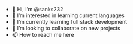 - 👋 Hi, I’m @sanks232
- 👀 I’m interested in learning current languages
- 🌱 I’m currently learning full stack development 
- 💞️ I’m looking to collaborate on new projects 
- 📫 How to reach me here

<!---
sanks232/sanks232 is a ✨ special ✨ repository because its `README.md` (this file) appears on your GitHub profile.
You can click the Preview link to take a look at your changes.
--->
